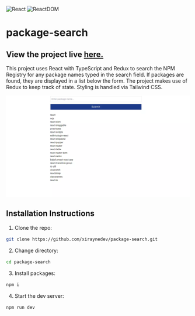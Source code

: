 ![React](https://img.shields.io/badge/React-17.0.2-blue)
![ReactDOM](https://img.shields.io/badge/ReactDOM-17.0.2-blue)

# package-search

## View the project live [here.](https://package-search.netlify.app/)

This project uses React with TypeScript and Redux to search the NPM Registry
for any package names typed in the search field. If packages are found, they are
displayed in a list below the form. The project makes use of Redux to keep
track of state. Styling is handled via Tailwind CSS.

![Project image](./package-search-large.webp)

## Installation Instructions

1. Clone the repo:

```sh
git clone https://github.com/xiraynedev/package-search.git
```

2. Change directory:

```sh
cd package-search
```

3. Install packages:

```sh
npm i
```

4. Start the dev server:

```sh
npm run dev
```
